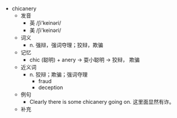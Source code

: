 - chicanery
  - 发音
    - 英 /ʃi'keinəri/
    - 美 /ʃi'keinəri/
  - 词义
    - n. 强辩，强词夺理；狡辩，欺骗
  - 记忆
    - chic (聪明) + anery → 耍小聪明 → 狡辩， 欺骗
  - 近义词
    - n. 狡辩；欺骗；强词夺理
      - fraud
      - deception
  - 例句
    - Clearly there is some chicanery going on. 这里面显然有诈。
  - 补充